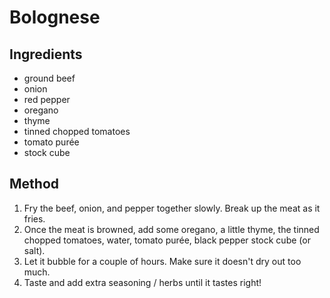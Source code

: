 # Bolognese

## Ingredients

* ground beef
* onion
* red pepper
* oregano
* thyme
* tinned chopped tomatoes
* tomato purée
* stock cube

## Method

1. Fry the beef, onion, and pepper together slowly. Break up the meat as it fries.
2. Once the meat is browned, add some oregano, a little thyme, the tinned chopped tomatoes, water, tomato purée, black pepper stock cube (or salt).
3. Let it bubble for a couple of hours. Make sure it doesn't dry out too much.
4. Taste and add extra seasoning / herbs until it tastes right!
